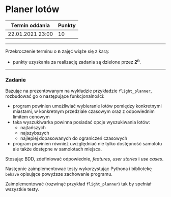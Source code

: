 # Planer lotów

| Termin oddania | Punkty     |
|----------------|:-----------|
|    22.01.2021  23:00 |  10         |

--- 
Przekroczenie terminu o **n** zajęć wiąże się z karą:
- punkty uzyskania za realizację zadania są dzielone przez **2<sup>n</sup>**.

--- 
### Zadanie 
Bazując na prezentowanym na wykładzie przykładzie `flight_planner`, 
rozbudować go o następujące funkcjonalności:
- program powinien umożliwiać wybieranie lotów pomiędzy konkretnymi miastami, 
  w konkretnym przedziale czasowym oraz z odpowiednim limitem cenowym
- taka wyszukiwarka powinna posiadać opcje wyszukiwania lotów:
  * najtańszych
  * najszybszych
  * najlepiej dopasowanych do ograniczeń czasowych
- program powinien również uwzględniać nie tylko dostępność samolotu 
	ale także dostępne w samolotach miejsca.
  
Stosując BDD, zdefiniować odpowiednie, *features*, *user stories* i *use cases*.

Następnie zaimplementować testy wykorzystując Pythona i bibliotekę `behave`
opisujące powyższe zachowanie programu.

Zaimplementować (rozwinąć przykład `flight_planner`) tak by spełniał 
wszystkie testy.
